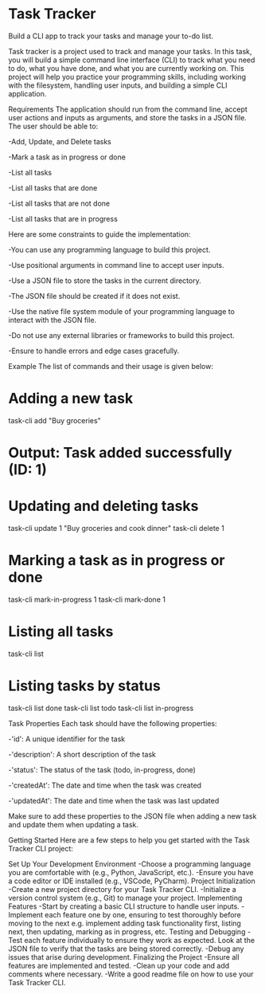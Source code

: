 # Task Tracker

Build a CLI app to track your tasks and manage your to-do list.

Task tracker is a project used to track and manage your tasks. In this task, you will build a simple command line interface (CLI) to track what you need to do, what you have done, and what you are currently working on. This project will help you practice your programming skills, including working with the filesystem, handling user inputs, and building a simple CLI application.

Requirements
The application should run from the command line, accept user actions and inputs as arguments, and store the tasks in a JSON file. The user should be able to:

-Add, Update, and Delete tasks

-Mark a task as in progress or done

-List all tasks

-List all tasks that are done

-List all tasks that are not done

-List all tasks that are in progress


Here are some constraints to guide the implementation:

-You can use any programming language to build this project.

-Use positional arguments in command line to accept user inputs.

-Use a JSON file to store the tasks in the current directory.

-The JSON file should be created if it does not exist.

-Use the native file system module of your programming language to interact with the JSON file.

-Do not use any external libraries or frameworks to build this project.

-Ensure to handle errors and edge cases gracefully.

Example
The list of commands and their usage is given below:

# Adding a new task
task-cli add "Buy groceries"
# Output: Task added successfully (ID: 1)

# Updating and deleting tasks
task-cli update 1 "Buy groceries and cook dinner"
task-cli delete 1

# Marking a task as in progress or done
task-cli mark-in-progress 1
task-cli mark-done 1

# Listing all tasks
task-cli list

# Listing tasks by status
task-cli list done
task-cli list todo
task-cli list in-progress

Task Properties
Each task should have the following properties:

-'id': A unique identifier for the task

-'description': A short description of the task

-'status': The status of the task (todo, in-progress, done)

-'createdAt': The date and time when the task was created

-'updatedAt': The date and time when the task was last updated

Make sure to add these properties to the JSON file when adding a new task and update them when updating a task.

Getting Started
Here are a few steps to help you get started with the Task Tracker CLI project:

Set Up Your Development Environment
-Choose a programming language you are comfortable with (e.g., Python, JavaScript, etc.).
-Ensure you have a code editor or IDE installed (e.g., VSCode, PyCharm).
Project Initialization
-Create a new project directory for your Task Tracker CLI.
-Initialize a version control system (e.g., Git) to manage your project.
Implementing Features
-Start by creating a basic CLI structure to handle user inputs.
-Implement each feature one by one, ensuring to test thoroughly before moving to the next e.g. implement adding task functionality first, listing next, then updating, marking as in progress, etc.
Testing and Debugging
-Test each feature individually to ensure they work as expected. Look at the JSON file to verify that the tasks are being stored correctly.
-Debug any issues that arise during development.
Finalizing the Project
-Ensure all features are implemented and tested.
-Clean up your code and add comments where necessary.
-Write a good readme file on how to use your Task Tracker CLI.
